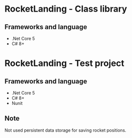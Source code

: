 # RocketLanding - Class library

## Frameworks and language
* .Net Core 5
* C# 8+

# RocketLanding - Test project

## Frameworks and language
* .Net Core 5
* C# 8+
* Nunit

## Note
Not used persistent data storage for saving rocket positions. 